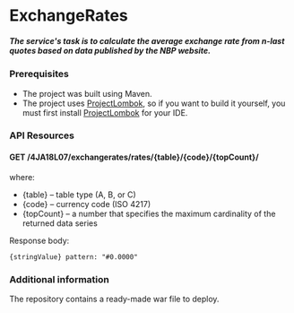 # ExchangeRates

##### The service's task is to calculate the average exchange rate from n-last quotes based on data published by the NBP website.

### Prerequisites

* The project was built using Maven.
* The project uses [ProjectLombok](https://projectlombok.org), so if you want to build it yourself, you must first install [ProjectLombok](https://projectlombok.org) for your IDE.


### API Resources
#### GET /4JA18L07/exchangerates/rates/{table}/{code}/{topCount}/
where:

* {table} – table type (A, B, or C)
* {code} – currency code (ISO 4217)
* {topCount} – a number that specifies the maximum cardinality of the returned data series

Response body:

```
{stringValue} pattern: "#0.0000"
```


### Additional information

The repository contains a ready-made war file to deploy.
